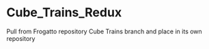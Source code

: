 # Cube_Trains_Redux
Pull from Frogatto repository Cube Trains branch and place in its own repository
